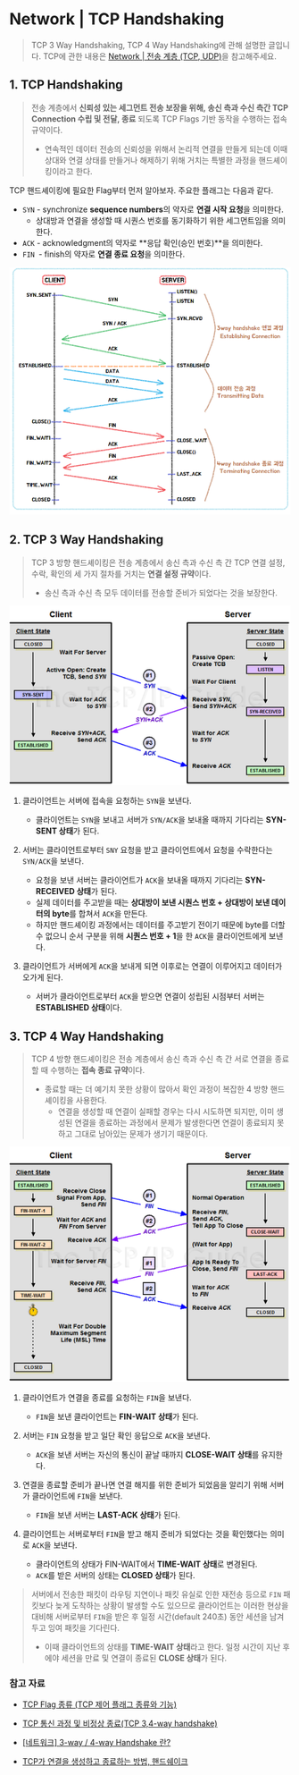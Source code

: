 # Network | TCP Handshaking

> TCP 3 Way Handshaking, TCP 4 Way Handshaking에 관해 설명한 글입니다. TCP에 관한 내용은 [Network | 전송 계층 (TCP, UDP)](https://velog.io/@soo5717/Transport-Layer)을 참고해주세요.



## 1. TCP Handshaking

> 전송 계층에서 **신뢰성 있는 세그먼트 전송 보장을 위해, 송신 측과 수신 측간 TCP Connection 수립 및 전달, 종료** 되도록 TCP Flags 기반 동작을 수행하는 접속 규약이다.
>
> - 연속적인 데이터 전송의 신뢰성을 위해서 논리적 연결을 만들게 되는데 이때 상대와 연결 상태를 만들거나 해제하기 위해 거치는 특별한 과정을 핸드셰이킹이라고 한다.

TCP 핸드셰이킹에 필요한 Flag부터 먼저 알아보자. 주요한 플래그는 다음과 같다.

- `SYN` - synchronize **sequence numbers**의 약자로 **연결 시작 요청**을 의미한다.
  - 상대방과 연결을 생성할 때 시퀀스 번호를 동기화하기 위한 세그먼트임을 의미한다.
- `ACK` - acknowledgment의 약자로 **응답 확인(승인 번호)**을 의미한다.
- `FIN `- finish의 약자로 **연결 종료 요청**을 의미한다.

![9910A8345BB0B75F2A](https://raw.githubusercontent.com/soo5717/Typora-image/velog/img/9910A8345BB0B75F2A.png)

## 2. TCP 3 Way Handshaking

> TCP 3 방향 핸드셰이킹은 전송 계층에서 송신 측과 수신 측 간 TCP 연결 설정, 수락, 확인의 세 가지 절차를 거치는 **연결 설정 규약**이다.
>
> - 송신 측과 수신 측 모두 데이터를 전송할 준비가 되었다는 것을 보장한다.

![3way](https://raw.githubusercontent.com/soo5717/Typora-image/velog/img/3way.png)



1. 클라이언트는 서버에 접속을 요청하는 `SYN`을 보낸다.
   - 클라이언트는 `SYN`을 보내고 서버가 `SYN/ACK`을 보내올 때까지 기다리는 **SYN-SENT 상태**가 된다.

2. 서버는 클라이언트로부터 `SNY` 요청을 받고 클라이언트에서 요청을 수락한다는 `SYN/ACK`을 보낸다.
   - 요청을 보낸 서버는 클라이언트가 `ACK`을 보내올 때까지 기다리는 **SYN-RECEIVED 상태**가 된다.
   - 실제 데이터를 주고받을 때는 **상대방이 보낸 시퀀스 번호 + 상대방이 보낸 데이터의 byte**를 합쳐서 `ACK`을 만든다.
   - 하지만 핸드셰이킹 과정에서는 데이터를 주고받기 전이기 때문에 byte를 더할 수 없으니 순서 구분을 위해  **시퀀스 번호 + 1**을 한 `ACK`을 클라이언트에게 보낸다.
3. 클라이언트가 서버에게 `ACK`을 보내게 되면 이후로는 연결이 이루어지고 데이터가 오가게 된다.
   - 서버가 클라이언트로부터 `ACK`을 받으면 연결이 성립된 시점부터 서버는 **ESTABLISHED 상태**이다.

## 3. TCP 4 Way Handshaking

> TCP 4 방향 핸드셰이킹은 전송 계층에서 송신 측과 수신 측 간 서로 연결을 종료할 때 수행하는 **접속 종료 규약**이다.
>
> - 종료할 때는 더 예기치 못한 상황이 많아서 확인 과정이 복잡한 4 방향 핸드셰이킹을 사용한다.
>   - 연결을 생성할 때 연결이 실패할 경우는 다시 시도하면 되지만, 이미 생성된 연결을 종료하는 과정에서 문제가 발생한다면 연결이 종료되지 못하고 그대로 남아있는 문제가 생기기 때문이다.

![4way](https://raw.githubusercontent.com/soo5717/Typora-image/velog/img/4way.png)

1. 클라이언트가 연결을 종료를 요청하는 `FIN`을 보낸다. 
   - `FIN`을 보낸 클라이언트는 **FIN-WAIT 상태**가 된다.

2. 서버는 `FIN` 요청을 받고 일단 확인 응답으로 `ACK`을 보낸다. 
   - `ACK`을 보낸 서버는 자신의 통신이 끝날 때까지 **CLOSE-WAIT 상태**를 유지한다.

3. 연결을 종료할 준비가 끝나면 연결 해지를 위한 준비가 되었음을 알리기 위해 서버가 클라이언트에 `FIN`을 보낸다.
   - `FIN`을 보낸 서버는 **LAST-ACK 상태**가 된다. 

4. 클라이언트는 서버로부터 `FIN`을 받고 해지 준비가 되었다는 것을 확인했다는 의미로 `ACK`을 보낸다.
   - 클라이언트의 상태가 FIN-WAIT에서 **TIME-WAIT 상태**로 변경된다.
   - `ACK`를 받은 서버의 상태는 **CLOSED 상태**가 된다.

>  서버에서 전송한 패킷이 라우팅 지연이나 패킷 유실로 인한 재전송 등으로 `FIN` 패킷보다 늦게 도착하는 상황이 발생할 수도 있으므로 클라이언트는 이러한 현상을 대비해 서버로부터 `FIN`을 받은 후 일정 시간(default 240초) 동안 세션을 남겨두고 잉여 패킷을 기다린다.
>
>  - 이때 클라이언트의 상태를 **TIME-WAIT 상태**라고 한다. 일정 시간이 지난 후에야 세션을 만료 및 연결이 종료된 **CLOSE 상태**가 된다.

### 참고 자료

- [TCP Flag 종류 (TCP 제어 플래그 종류와 기능)](https://cezacx2.tistory.com/1256)
- [TCP 통신 과정 및 비정상 종료(TCP 3,4-way handshake)](https://www.crocus.co.kr/1362)

- [[네트워크] 3-way / 4-way Handshake 란?](https://bangu4.tistory.com/74)
- [TCP가 연결을 생성하고 종료하는 방법, 핸드쉐이크](https://evan-moon.github.io/2019/11/17/tcp-handshake/)